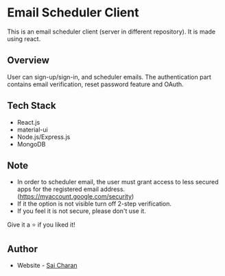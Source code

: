 # Email Scheduler Client
This is an email scheduler client (server in different repository). It is made using react.

## Overview
User can sign-up/sign-in, and scheduler emails. The authentication part contains email verification, reset password feature and OAuth.

## Tech Stack
- React.js
- material-ui
- Node.js/Express.js
- MongoDB

## Note
- In order to scheduler email, the user must grant access to less secured apps for the registered email address. (https://myaccount.google.com/security)
- If it the option is not visible turn off 2-step verification.
- If you feel it is not secure, please don't use it.

Give it a ⭐ if you liked it!

## Author
- Website - [Sai Charan](https://saicharan006.netlify.app/)
